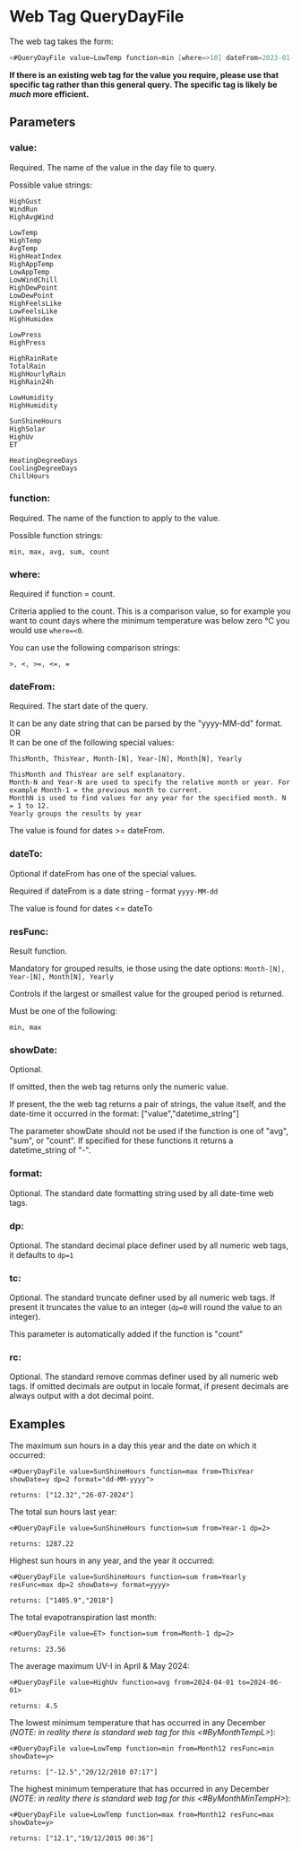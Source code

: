 <!--
    Last updated:  2024/10/04 16:51:17
-->
# Web Tag QueryDayFile
The web tag takes the form:
```go
<#QueryDayFile value=LowTemp function=min [where=>10] dateFrom=2023-01-01 [dateTo=2024-01-01] [resfunc=max] [showDate=y] [format="date_format"] [dp=N] [tc=y] [rc=y]>
```

**If there is an existing web tag for the value you require, please use that specific tag rather than this general query. The specific tag is likely be *much* more efficient.**

## Parameters
### value:
Required. The name of the value in the day file to query.

Possible value strings:

    HighGust
    WindRun
    HighAvgWind

    LowTemp
    HighTemp
    AvgTemp
    HighHeatIndex
    HighAppTemp
    LowAppTemp
    LowWindChill
    HighDewPoint
    LowDewPoint
    HighFeelsLike
    LowFeelsLike
    HighHumidex

    LowPress
    HighPress

    HighRainRate
    TotalRain
    HighHourlyRain
    HighRain24h

    LowHumidity
    HighHumidity

    SunShineHours
    HighSolar
    HighUv
    ET

    HeatingDegreeDays
    CoolingDegreeDays
    ChillHours


### function:
Required. The name of the function to apply to the value.

Possible function strings:

    min, max, avg, sum, count

### where:
Required if function = count.

Criteria applied to the count. This is a comparison value, so for example you want to count days where the minimum temperature was below zero °C you would use `where=<0`.

You can use the following comparison strings:

    >, <, >=, <=, =

### dateFrom:
Required. The start date of the query.

It can be any date string that can be parsed by the "yyyy-MM-dd" format.<br>
OR<br>
It can be one of the following special values:

    ThisMonth, ThisYear, Month-[N], Year-[N], Month[N], Yearly

    ThisMonth and ThisYear are self explanatory.
    Month-N and Year-N are used to specify the relative month or year. For example Month-1 = the previous month to current.
    MonthN is used to find values for any year for the specified month. N = 1 to 12.
    Yearly groups the results by year

The value is found for dates >= dateFrom.

### dateTo:
Optional if dateFrom has one of the special values.

Required if dateFrom is a date string - format `yyyy-MM-dd`

The value is found for dates <= dateTo

### resFunc:
Result function.

Mandatory for grouped results, ie those using the date options: `Month-[N], Year-[N], Month[N], Yearly`

Controls if the largest or smallest value for the grouped period is returned.

Must be one of the following:

    min, max


### showDate:
Optional.

If omitted, then the web tag returns only the numeric value.

If present, the the web tag returns a pair of strings, the value itself, and the date-time it occurred in the format: ["value","datetime_string"]

The parameter showDate should not be used if the function is one of "avg", "sum", or "count". If specified for these functions it returns a datetime_string of "-".

### format:
Optional. The standard date formatting string used by all date-time web tags.

### dp:
Optional. The standard decimal place definer used by all numeric web tags, it defaults to `dp=1`

### tc:
Optional. The standard truncate definer used by all numeric web tags. If present it truncates the value to an integer (`dp=0` will round the value to an integer).

This parameter is automatically added if the function is "count"

### rc:
Optional. The standard remove commas definer used by all numeric web tags. If omitted decimals are output in locale format, if present decimals are always output with a dot decimal point.

## Examples
The maximum sun hours in a day this year and the date on which it occurred:

    <#QueryDayFile value=SunShineHours function=max from=ThisYear showDate=y dp=2 format="dd-MM-yyyy">

    returns: ["12.32","26-07-2024"]

The total sun hours last year:

    <#QueryDayFile value=SunShineHours function=sum from=Year-1 dp=2>

    returns: 1287.22

Highest sun hours in any year, and the year it occurred:

    <#QueryDayFile value=SunShineHours function=sum from=Yearly resFunc=max dp=2 showDate=y format=yyyy>

    returns: ["1405.9","2018"]

The total evapotranspiration last month:

    <#QueryDayFile value=ET> function=sum from=Month-1 dp=2>

    returns: 23.56

The average maximum UV-I in April & May 2024:

    <#QueryDayFile value=HighUv function=avg from=2024-04-01 to=2024-06-01>

    returns: 4.5

The lowest minimum temperature that has occurred in any December (*NOTE: in reality there is standard web tag for this <#ByMonthTempL>*):

    <#QueryDayFile value=LowTemp function=min from=Month12 resFunc=min showDate=y>

    returns: ["-12.5","20/12/2010 07:17"]

The highest minimum temperature that has occurred in any December (*NOTE: in reality there is standard web tag for this <#ByMonthMinTempH>*):

    <#QueryDayFile value=LowTemp function=max from=Month12 resFunc=max showDate=y>

    returns: ["12.1","19/12/2015 00:36"]

